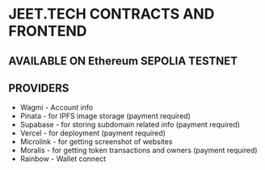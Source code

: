 # JEET.TECH CONTRACTS AND FRONTEND 

## AVAILABLE ON Ethereum SEPOLIA TESTNET

## PROVIDERS

- Wagmi - Account info
- Pinata - for IPFS image storage (payment required)
- Supabase - for storing subdomain related info (payment required) 
- Vercel - for deployment (payment required)
- Microlink - for getting screenshot of websites
- Moralis - for getting token transactions and owners (payment required)
- Rainbow - Wallet connect

